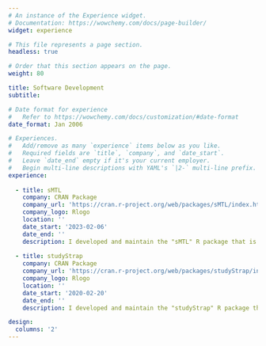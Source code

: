 ```yaml
---
# An instance of the Experience widget.
# Documentation: https://wowchemy.com/docs/page-builder/
widget: experience

# This file represents a page section.
headless: true

# Order that this section appears on the page.
weight: 80

title: Software Development
subtitle:

# Date format for experience
#   Refer to https://wowchemy.com/docs/customization/#date-format
date_format: Jan 2006

# Experiences.
#   Add/remove as many `experience` items below as you like.
#   Required fields are `title`, `company`, and `date_start`.
#   Leave `date_end` empty if it's your current employer.
#   Begin multi-line descriptions with YAML's `|2-` multi-line prefix.
experience:
        
  - title: sMTL
    company: CRAN Package
    company_url: 'https://cran.r-project.org/web/packages/sMTL/index.html'
    company_logo: Rlogo
    location: ''
    date_start: '2023-02-06'
    date_end: ''
    description: I developed and maintain the "sMTL" R package that is freely available on CRAN. The package implements numerous sparse Multi-Task Learning methods. The scalable algorithms implemented in the package are based on block coordinate descent and combinatorial local search. They are coded in Julia for computational efficiency and are called from an easy-to-use R wrapper. Click on "CRAN Package" above for a link to download. Named as one of {{< staticref "https://rviews.rstudio.com/2023/03/28/february-2023-top-40-new-cran-packages/" "newtab" >}}R Views "Top 40" new CRAN packages{{< /staticref >}} of February 2023!
    
  - title: studyStrap
    company: CRAN Package
    company_url: 'https://cran.r-project.org/web/packages/studyStrap/index.html'
    company_logo: Rlogo
    location: ''
    date_start: '2020-02-20'
    date_end: ''
    description: I developed and maintain the "studyStrap" R package that is freely available on CRAN. The package implements numerous methods for training prediction algorithms with multiple training datasets. Click on "CRAN Package" above for a link to download. ~ 11,000 downloads. Named as one of {{< staticref "https://rviews.rstudio.com/2020/03/26/february-2020-top-40-new-r-packages/" "newtab" >}}R Views "Top 40" new CRAN packages{{< /staticref >}} of February 2020!

design:
  columns: '2'
---
```


